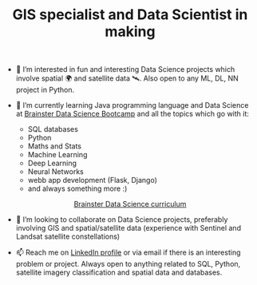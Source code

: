 
<h1 align=center> GIS specialist and Data Scientist in making </h1>
<br>

- 👀 I’m interested in fun and interesting Data Science projects which involve spatial :earth_africa:	and satellite data :artificial_satellite:. Also open to any ML, DL, NN project in Python.

- 🌱 I’m currently learning Java programming language and Data Science at [Brainster Data Science Bootcamp](https://brainster.io/vienna) and all the topics which go with it:
  * SQL databases
  * Python
  * Maths and Stats 
  * Machine Learning
  * Deep Learning
  * Neural Networks      
  * webb app development (Flask, Django)
  * and always something more :)

[<p align="center">Brainster Data Science curriculum</p>](https://brainster.io/vienna/data-science-bootcamp)

- 💞️ I’m looking to collaborate on Data Science projects, preferably involving GIS and spatial/satellite data (experience with Sentinel and Landsat satellite constellations)

- 📫 Reach me on [LinkedIn profile](https://www.linkedin.com/in/bojan-k-76403565/) or via email if there is an interesting problem or project. 
      Always open to anything related to SQL, Python, satellite imagery classification and spatial data and databases.
<!---
py-mako/py-mako is a ✨ special ✨ repository because its `README.md` (this file) appears on your GitHub profile.
You can click the Preview link to take a look at your changes.
--->

